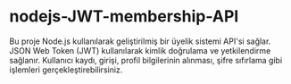 # nodejs-JWT-membership-API
Bu proje Node.js kullanılarak geliştirilmiş bir üyelik sistemi API'si sağlar. JSON Web Token (JWT) kullanılarak kimlik doğrulama ve yetkilendirme sağlanır. Kullanıcı kaydı, girişi, profil bilgilerinin alınması, şifre sıfırlama gibi işlemleri gerçekleştirebilirsiniz.
